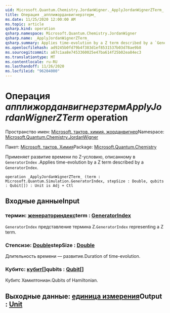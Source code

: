 ```yaml
---
uid: Microsoft.Quantum.Chemistry.JordanWigner._ApplyJordanWignerZTerm_
title: Операция _апплижорданвигнерзтерм_
ms.date: 11/25/2020 12:00:00 AM
ms.topic: article
qsharp.kind: operation
qsharp.namespace: Microsoft.Quantum.Chemistry.JordanWigner
qsharp.name: _ApplyJordanWignerZTerm_
qsharp.summary: Applies time-evolution by a Z term described by a `GeneratorIndex`.
ms.openlocfilehash: ad9245b0fd79b4f383d1ef8531537b03d78ae9b8
ms.sourcegitcommit: a87c1aa8e7453360025e47ba614f25b02ea84ec3
ms.translationtype: MT
ms.contentlocale: ru-RU
ms.lasthandoff: 11/26/2020
ms.locfileid: "96204000"
---
```

# <a name="_applyjordanwignerzterm_-operation"></a><span data-ttu-id="ba63d-102">Операция _апплижорданвигнерзтерм_</span><span class="sxs-lookup"><span data-stu-id="ba63d-102">_ApplyJordanWignerZTerm_ operation</span></span>

<span data-ttu-id="ba63d-103">Пространство имен: [Microsoft. тактов. химия. жорданвигнер](xref:Microsoft.Quantum.Chemistry.JordanWigner)</span><span class="sxs-lookup"><span data-stu-id="ba63d-103">Namespace: [Microsoft.Quantum.Chemistry.JordanWigner](xref:Microsoft.Quantum.Chemistry.JordanWigner)</span></span>

<span data-ttu-id="ba63d-104">Пакет: [Microsoft. тактов. Химия](https://nuget.org/packages/Microsoft.Quantum.Chemistry)</span><span class="sxs-lookup"><span data-stu-id="ba63d-104">Package: [Microsoft.Quantum.Chemistry](https://nuget.org/packages/Microsoft.Quantum.Chemistry)</span></span>


<span data-ttu-id="ba63d-105">Применяет развитие времени по Z-условию, описанному в `GeneratorIndex` .</span><span class="sxs-lookup"><span data-stu-id="ba63d-105">Applies time-evolution by a Z term described by a `GeneratorIndex`.</span></span>

```qsharp
operation _ApplyJordanWignerZTerm_ (term : Microsoft.Quantum.Simulation.GeneratorIndex, stepSize : Double, qubits : Qubit[]) : Unit is Adj + Ctl
```


## <a name="input"></a><span data-ttu-id="ba63d-106">Входные данные</span><span class="sxs-lookup"><span data-stu-id="ba63d-106">Input</span></span>

### <a name="term--generatorindex"></a><span data-ttu-id="ba63d-107">термин: [женераториндекс](xref:Microsoft.Quantum.Simulation.GeneratorIndex)</span><span class="sxs-lookup"><span data-stu-id="ba63d-107">term : [GeneratorIndex](xref:Microsoft.Quantum.Simulation.GeneratorIndex)</span></span>

<span data-ttu-id="ba63d-108">`GeneratorIndex` представление термина Z.</span><span class="sxs-lookup"><span data-stu-id="ba63d-108">`GeneratorIndex` representing a Z term.</span></span>


### <a name="stepsize--double"></a><span data-ttu-id="ba63d-109">Степсизе: [Double](xref:microsoft.quantum.lang-ref.double)</span><span class="sxs-lookup"><span data-stu-id="ba63d-109">stepSize : [Double](xref:microsoft.quantum.lang-ref.double)</span></span>

<span data-ttu-id="ba63d-110">Длительность времени — развитие.</span><span class="sxs-lookup"><span data-stu-id="ba63d-110">Duration of time-evolution.</span></span>


### <a name="qubits--qubit"></a><span data-ttu-id="ba63d-111">Кубитс: [кубит](xref:microsoft.quantum.lang-ref.qubit)[]</span><span class="sxs-lookup"><span data-stu-id="ba63d-111">qubits : [Qubit](xref:microsoft.quantum.lang-ref.qubit)[]</span></span>

<span data-ttu-id="ba63d-112">Кубитс Хамилтониан.</span><span class="sxs-lookup"><span data-stu-id="ba63d-112">Qubits of Hamiltonian.</span></span>



## <a name="output--unit"></a><span data-ttu-id="ba63d-113">Выходные данные: [единица измерения](xref:microsoft.quantum.lang-ref.unit)</span><span class="sxs-lookup"><span data-stu-id="ba63d-113">Output : [Unit](xref:microsoft.quantum.lang-ref.unit)</span></span>

